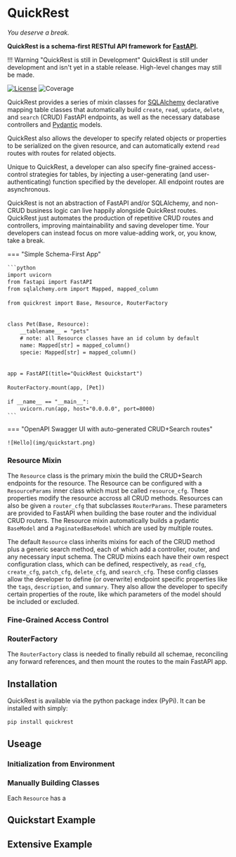 # QuickRest

_You deserve a break._

**QuickRest is a schema-first RESTful API framework for [FastAPI](https://fastapi.tiangolo.com/).**

!!! Warning "QuickRest is still in Development"
    QuickRest is still under development and isn't yet in a stable release. High-level changes may still be made.

[![License][license badge]][license]
![Coverage][coverage badge]

[license badge]: https://img.shields.io/badge/License-MIT-blue.svg
[license]: https://opensource.org/licenses/MIT


[coverage badge]: https://img.shields.io/endpoint?url=https://gist.githubusercontent.com/Lkruitwagen/a16058370777530ed286dab325015195/raw/quickrest_coverage_badge.json

QuickRest provides a series of mixin classes for [SQLAlchemy](https://www.sqlalchemy.org/) declarative mapping table classes that automatically build `create`, `read`, `update`, `delete`, and `search` (CRUD) FastAPI endpoints, as well as the necessary database controllers and [Pydantic](https://docs.pydantic.dev/latest/) models.

QuickRest also allows the developer to specify related objects or properties to be serialized on the given resource, and can automatically extend `read` routes with routes for related objects.

Unique to QuickRest, a developer can also specify fine-grained access-control strategies for tables, by injecting a user-generating (and user-authenticating) function specified by the developer. All endpoint routes are asynchronous.

QuickRest is not an abstraction of FastAPI and/or SQLAlchemy, and non-CRUD business logic can live happily alongside QuickRest routes. QuickRest just automates the production of repetitive CRUD routes and controllers, improving maintainability and saving developer time. Your developers can instead focus on more value-adding work, or, you know, take a break.

=== "Simple Schema-First App"

    ```python
    import uvicorn
    from fastapi import FastAPI
    from sqlalchemy.orm import Mapped, mapped_column

    from quickrest import Base, Resource, RouterFactory


    class Pet(Base, Resource):
        __tablename__ = "pets"
        # note: all Resource classes have an id column by default
        name: Mapped[str] = mapped_column()
        specie: Mapped[str] = mapped_column()


    app = FastAPI(title="QuickRest Quickstart")

    RouterFactory.mount(app, [Pet])

    if __name__ == "__main__":
        uvicorn.run(app, host="0.0.0.0", port=8000)
    ```
=== "OpenAPI Swagger UI with auto-generated CRUD+Search routes"

    ![Hello](img/quickstart.png)

### Resource Mixin

The `Resource` class is the primary mixin the build the CRUD+Search endpoints for the resource.
The Resource can be configured with a `ResourceParams` inner class which must be called `resource_cfg`.
These properties modify the resource accross all CRUD methods.
Resources can also be given a `router_cfg` that subclasses `RouterParams`.
These parameters are provided to FastAPI when building the base router and the individual CRUD routers.
The Resource mixin automatically builds a pydantic `BaseModel` and a `PaginatedBaseModel` which are used by multiple routes.

The default `Resource` class inherits mixins for each of the CRUD method plus a generic search method, each of which add a controller, router, and any necessary input schema.
The CRUD mixins each have their own respect configuration class, which can be defined, respectively, as `read_cfg`, `create_cfg`, `patch_cfg`, `delete_cfg`, and `search_cfg`.
These config classes allow the developer to define (or overwrite) endpoint specific properties like the `tags`, `description`, and `summary`.
They also allow the developer to specify certain properties of the route, like which parameters of the model should be included or excluded.

### Fine-Grained Access Control

### RouterFactory

The `RouterFactory` class is needed to finally rebuild all schemae, reconciling any forward references, and then mount the routes to the main FastAPI app.



## Installation

QuickRest is available via the python package index (PyPi). It can be installed with simply:

    pip install quickrest

## Useage




### Initialization from Environment

### Manually Building Classes

Each `Resource` has a

## Quickstart Example

## Extensive Example
